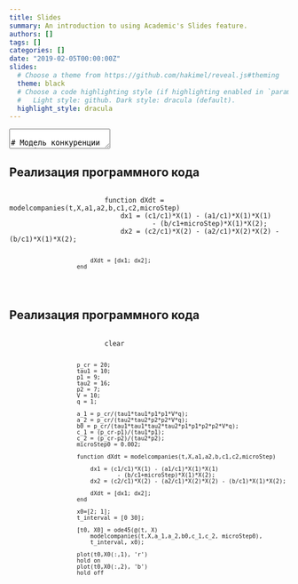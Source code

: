 ```yaml
---
title: Slides
summary: An introduction to using Academic's Slides feature.
authors: []
tags: []
categories: []
date: "2019-02-05T00:00:00Z"
slides:
  # Choose a theme from https://github.com/hakimel/reveal.js#theming
  theme: black
  # Choose a code highlighting style (if highlighting enabled in `params.toml`)
  #   Light style: github. Dark style: dracula (default).
  highlight_style: dracula
---
```

<section data-markdown>
                    <textarea data-template>
                        # Модель конкуренции двух фирм
                    </textarea>
                </section>
                <section data-auto-animate>
                    <h2 data-id="code-title">Реализация программного кода</h2>
                    <pre data-id="code-animation"><code class="matlab" data-trim data-line-numbers>
                        function dXdt = modelcompanies(t,X,a1,a2,b,c1,c2,microStep)
                            dx1 = (c1/c1)*X(1) - (a1/c1)*X(1)*X(1) 
                                    - (b/c1+microStep)*X(1)*X(2);
                            dx2 = (c2/c1)*X(2) - (a2/c1)*X(2)*X(2) - (b/c1)*X(1)*X(2);

                            dXdt = [dx1; dx2];
                        end
</code></pre>
</section>
<section data-auto-animate>
                    <h2 data-id="code-title">Реализация программного кода</h2>
                    <pre data-id="code-animation"><code class="matlab" data-trim data-line-numbers="|3-9|11-16|18-25|27-32|34-37">
                        clear

                        p_cr = 20;
                        tau1 = 10;
                        p1 = 9;
                        tau2 = 16;
                        p2 = 7;
                        V = 10;
                        q = 1;

                        a_1 = p_cr/(tau1*tau1*p1*p1*V*q);
                        a_2 = p_cr/(tau2*tau2*p2*p2*V*q);
                        b0 = p_cr/(tau1*tau1*tau2*tau2*p1*p1*p2*p2*V*q);
                        c_1 = (p_cr-p1)/(tau1*p1);
                        c_2 = (p_cr-p2)/(tau2*p2);
                        microStep0 = 0.002;

                        function dXdt = modelcompanies(t,X,a1,a2,b,c1,c2,microStep)

                            dx1 = (c1/c1)*X(1) - (a1/c1)*X(1)*X(1)
                                    - (b/c1+microStep)*X(1)*X(2);
                            dx2 = (c2/c1)*X(2) - (a2/c1)*X(2)*X(2) - (b/c1)*X(1)*X(2);

                            dXdt = [dx1; dx2];
                        end

                        x0=[2; 1];
                        t_interval = [0 30];

                        [t0, X0] = ode45(@(t, X)
                            modelcompanies(t,X,a_1,a_2,b0,c_1,c_2, microStep0), 
                            t_interval, x0);

                        plot(t0,X0(:,1), 'r')
                        hold on
                        plot(t0,X0(:,2), 'b')
                        hold off

</code></pre>
</section>